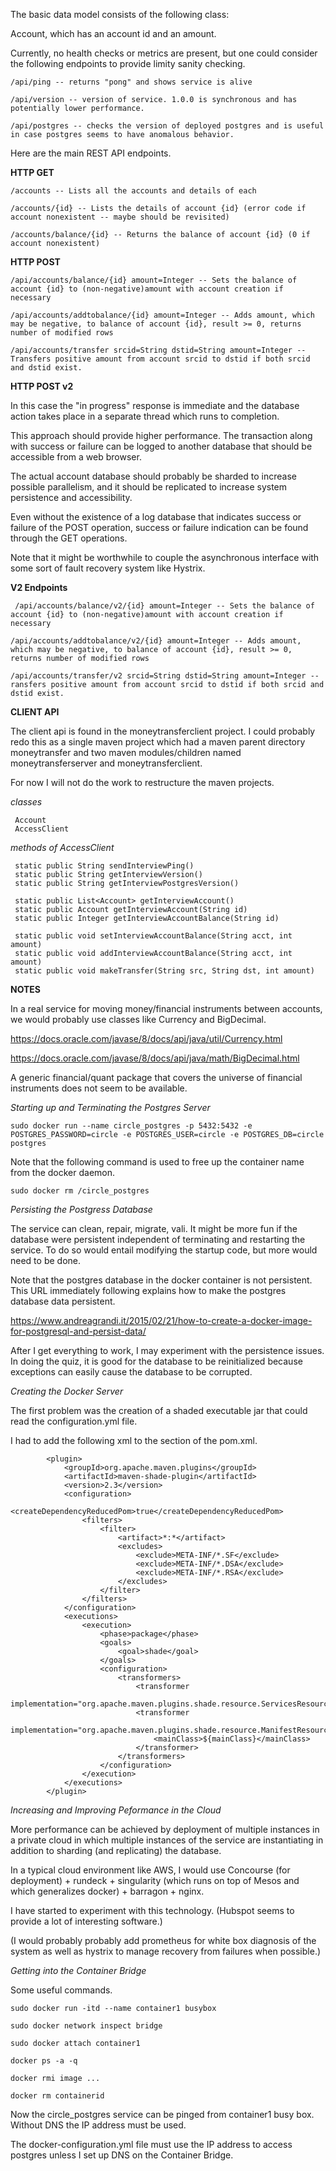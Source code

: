 The basic data model consists of the following class:

Account, which has an account id and an amount.

Currently, no health checks or metrics are present, but one could consider the following endpoints to provide limity sanity checking.

`/api/ping -- returns "pong" and shows service is alive`

`/api/version -- version of service. 1.0.0 is synchronous and has potentially lower performance.`

`/api/postgres -- checks the version of deployed postgres and is useful in case postgres seems to have anomalous behavior.`

Here are the main REST API endpoints.

**HTTP GET**

`/accounts -- Lists all the accounts and details of each`

`/accounts/{id} -- Lists the details of account {id} (error code if account nonexistent -- maybe should be revisited)`

`/accounts/balance/{id} -- Returns the balance of account {id} (0 if account nonexistent)`
    

**HTTP POST**

`/api/accounts/balance/{id} amount=Integer -- Sets the balance of account {id} to (non-negative)amount with account creation if necessary`

`/api/accounts/addtobalance/{id} amount=Integer -- Adds amount, which may be negative, to balance of account {id}, result >= 0, returns number of modified rows`

`/api/accounts/transfer srcid=String dstid=String amount=Integer -- Transfers positive amount from account srcid to dstid if both srcid and dstid exist.`
    
 **HTTP POST v2** 
 
 In this case the "in progress" response is immediate and the database action takes place in a separate thread which runs to completion. 
 
 This approach should provide higher performance. The transaction along with success or failure can be logged to another database that should be accessible from a web browser.
 
 The actual account database should probably be sharded to increase possible parallelism, and it should be replicated to increase system persistence and accessibility.
 
 Even without the existence of a log database that indicates success or failure of the POST operation, success or failure indication can be found through the GET operations.
 
 Note that it might be worthwhile to couple the asynchronous interface with some sort of fault recovery system like Hystrix.
 
 **V2 Endpoints**
 
` /api/accounts/balance/v2/{id} amount=Integer -- Sets the balance of account {id} to (non-negative)amount with account creation if necessary`
 
 `/api/accounts/addtobalance/v2/{id} amount=Integer -- Adds amount, which may be negative, to balance of account {id}, result >= 0, returns number of modified rows`
 
 `/api/accounts/transfer/v2 srcid=String dstid=String amount=Integer -- ransfers positive amount from account srcid to dstid if both srcid and dstid exist.`
     
 **CLIENT API**
 
 The client api is found in the moneytransferclient project. I could probably redo this as a single maven project which had a maven parent directory moneytransfer and two maven modules/children named moneytransferserver and moneytransferclient. 
 
 For now I will not do the work to restructure the maven projects. 
 
 _classes_
  
     Account
     AccessClient
 
 _methods of AccessClient_
  
     static public String sendInterviewPing()
     static public String getInterviewVersion() 
     static public String getInterviewPostgresVersion()
     
     static public List<Account> getInterviewAccount()
     static public Account getInterviewAccount(String id)
     static public Integer getInterviewAccountBalance(String id)
     
     static public void setInterviewAccountBalance(String acct, int amount)
     static public void addInterviewAccountBalance(String acct, int amount)
     static public void makeTransfer(String src, String dst, int amount) 

**NOTES**

In a real service for moving money/financial instruments between accounts, we would probably use classes like Currency and BigDecimal.

https://docs.oracle.com/javase/8/docs/api/java/util/Currency.html

https://docs.oracle.com/javase/8/docs/api/java/math/BigDecimal.html

A generic financial/quant package that covers the universe of financial instruments does not seem to be available.

_Starting up and Terminating the Postgres Server_
    
`sudo docker run --name circle_postgres -p 5432:5432 -e POSTGRES_PASSWORD=circle -e POSTGRES_USER=circle -e POSTGRES_DB=circle postgres`
    
Note that the following command is used to free up the container name from the docker daemon.
    
`sudo docker rm /circle_postgres`

_Persisting the Postgress Database_

The service can clean, repair, migrate, vali. It might be more fun if the database were persistent independent of terminating and restarting the service. To do so would entail modifying the startup code, but more would need to be done.

 Note that the postgres database in the docker container is not persistent. This URL immediately following explains how to make the postgres database data persistent.
 
 https://www.andreagrandi.it/2015/02/21/how-to-create-a-docker-image-for-postgresql-and-persist-data/
 
 After I get everything to work, I may experiment with the persistence issues. In doing the quiz, it is good for the database to be reinitialized because exceptions can easily cause the database to be corrupted.
    

_Creating the Docker Server_

The first problem was the creation of a shaded executable jar that could read the configuration.yml file.

I had to add the following <plugin> xml to the <build> section of the pom.xml.

            <plugin>
                <groupId>org.apache.maven.plugins</groupId>
                <artifactId>maven-shade-plugin</artifactId>
                <version>2.3</version>
                <configuration>
                    <createDependencyReducedPom>true</createDependencyReducedPom>
                    <filters>
                        <filter>
                            <artifact>*:*</artifact>
                            <excludes>
                                <exclude>META-INF/*.SF</exclude>
                                <exclude>META-INF/*.DSA</exclude>
                                <exclude>META-INF/*.RSA</exclude>
                            </excludes>
                        </filter>
                    </filters>
                </configuration>
                <executions>
                    <execution>
                        <phase>package</phase>
                        <goals>
                            <goal>shade</goal>
                        </goals>
                        <configuration>
                            <transformers>
                                <transformer
                                        implementation="org.apache.maven.plugins.shade.resource.ServicesResourceTransformer"/>
                                <transformer
                                        implementation="org.apache.maven.plugins.shade.resource.ManifestResourceTransformer">
                                    <mainClass>${mainClass}</mainClass>
                                </transformer>
                            </transformers>
                        </configuration>
                    </execution>
                </executions>
            </plugin>

    
_Increasing and Improving Peformance in the Cloud_

More performance can be achieved by deployment of multiple instances in a private cloud in which multiple instances of the service are instantiating in addition to sharding (and replicating) the database.

In a typical cloud environment like AWS, I would use Concourse (for deployment) + rundeck + singularity (which runs on top of Mesos and which generalizes docker) + barragon + nginx.

I have started to experiment with this technology. (Hubspot seems to provide a lot of interesting software.)

(I would probably probably add prometheus for white box diagnosis of the system as well as hystrix to manage recovery from failures when possible.)


_Getting into the Container Bridge_

Some useful commands. 

    sudo docker run -itd --name container1 busybox

    sudo docker network inspect bridge

    sudo docker attach container1
    
    docker ps -a -q
    
    docker rmi image ...
    
    docker rm containerid
    
Now the circle_postgres service can be pinged from container1 busy box. Without DNS the IP address must be used.

The docker-configuration.yml file must use the IP address to access postgres unless I set up DNS on the Container Bridge.




    
    
    
    
